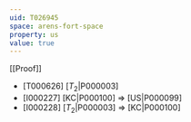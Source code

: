 ```yaml
---
uid: T026945
space: arens-fort-space
property: us
value: true
---
```

[[Proof]]

* [T000626] [$T_2$|P000003]
* [I000227] [KC|P000100] => [US|P000099]
* [I000228] [$T_2$|P000003] => [KC|P000100]

